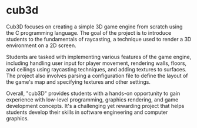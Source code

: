 # cub3d
Cub3D focuses on creating a simple 3D game engine from scratch using the C programming language. The goal of the project is to introduce students to the fundamentals of raycasting, a technique used to render a 3D environment on a 2D screen.

Students are tasked with implementing various features of the game engine, including handling user input for player movement, rendering walls, floors, and ceilings using raycasting techniques, and adding textures to surfaces. The project also involves parsing a configuration file to define the layout of the game's map and specifying textures and other settings.

Overall, "cub3D" provides students with a hands-on opportunity to gain experience with low-level programming, graphics rendering, and game development concepts. It's a challenging yet rewarding project that helps students develop their skills in software engineering and computer graphics.
